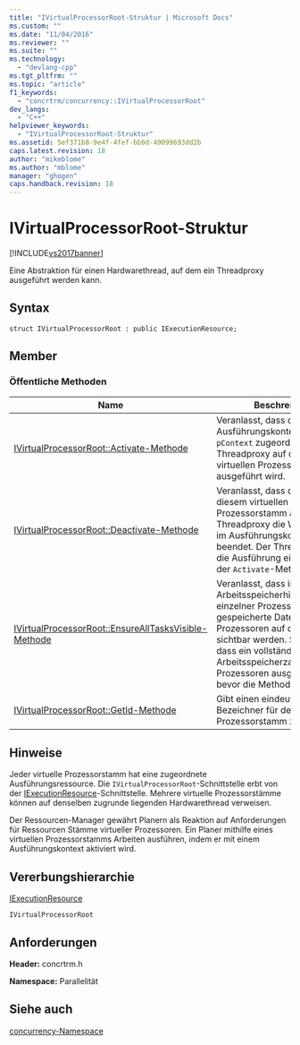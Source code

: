 ```yaml
---
title: "IVirtualProcessorRoot-Struktur | Microsoft Docs"
ms.custom: ""
ms.date: "11/04/2016"
ms.reviewer: ""
ms.suite: ""
ms.technology: 
  - "devlang-cpp"
ms.tgt_pltfrm: ""
ms.topic: "article"
f1_keywords: 
  - "concrtrm/concurrency::IVirtualProcessorRoot"
dev_langs: 
  - "C++"
helpviewer_keywords: 
  - "IVirtualProcessorRoot-Struktur"
ms.assetid: 5ef371b8-9e4f-4fef-bb0d-49099693dd2b
caps.latest.revision: 18
author: "mikeblome"
ms.author: "mblome"
manager: "ghogen"
caps.handback.revision: 18
---
```

# IVirtualProcessorRoot-Struktur
[!INCLUDE[vs2017banner](../../../assembler/inline/includes/vs2017banner.md)]

Eine Abstraktion für einen Hardwarethread, auf dem ein Threadproxy ausgeführt werden kann.  
  
## Syntax  
  
```  
struct IVirtualProcessorRoot : public IExecutionResource;  
```  
  
## Member  
  
### Öffentliche Methoden  
  
|Name|**Beschreibung**|  
|----------|----------------------|  
|[IVirtualProcessorRoot::Activate\-Methode](../Topic/IVirtualProcessorRoot::Activate%20Method.md)|Veranlasst, dass der der Ausführungskontextschnittstelle `pContext` zugeordnete Threadproxy auf diesem virtuellen Prozessorstamm ausgeführt wird.|  
|[IVirtualProcessorRoot::Deactivate\-Methode](../Topic/IVirtualProcessorRoot::Deactivate%20Method.md)|Veranlasst, dass der derzeit auf diesem virtuellen Prozessorstamm ausgeführte Threadproxy die Weiterleitung im Ausführungskontext beendet.  Der Threadproxy setzt die Ausführung eines Aufrufs der `Activate`\-Methode fort.|  
|[IVirtualProcessorRoot::EnsureAllTasksVisible\-Methode](../Topic/IVirtualProcessorRoot::EnsureAllTasksVisible%20Method.md)|Veranlasst, dass in der Arbeitsspeicherhierarchie einzelner Prozessoren gespeicherte Daten für alle Prozessoren auf dem System sichtbar werden.  Stellt sicher, dass ein vollständiger Arbeitsspeicherzaun auf allen Prozessoren ausgeführt wurde, bevor die Methode zurückkehrt.|  
|[IVirtualProcessorRoot::GetId\-Methode](../Topic/IVirtualProcessorRoot::GetId%20Method.md)|Gibt einen eindeutigen Bezeichner für den virtuellen Prozessorstamm zurück.|  
  
## Hinweise  
 Jeder virtuelle Prozessorstamm hat eine zugeordnete Ausführungsressource.  Die `IVirtualProcessorRoot`\-Schnittstelle erbt von der [IExecutionResource](../../../parallel/concrt/reference/iexecutionresource-structure.md)\-Schnittstelle.  Mehrere virtuelle Prozessorstämme können auf denselben zugrunde liegenden Hardwarethread verweisen.  
  
 Der Ressourcen\-Manager gewährt Planern als Reaktion auf Anforderungen für Ressourcen Stämme virtueller Prozessoren.  Ein Planer mithilfe eines virtuellen Prozessorstamms Arbeiten ausführen, indem er mit einem Ausführungskontext aktiviert wird.  
  
## Vererbungshierarchie  
 [IExecutionResource](../../../parallel/concrt/reference/iexecutionresource-structure.md)  
  
 `IVirtualProcessorRoot`  
  
## Anforderungen  
 **Header:** concrtrm.h  
  
 **Namespace:** Parallelität  
  
## Siehe auch  
 [concurrency\-Namespace](../../../parallel/concrt/reference/concurrency-namespace.md)
